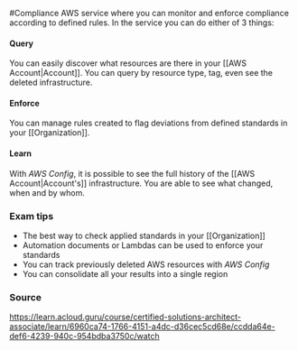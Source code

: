 #Compliance 
AWS service where you can monitor and enforce compliance according to defined rules.
In the service you can do either of 3 things:
#### Query
You can easily discover what resources are there in your [[AWS Account|Account]]. You can query by resource type, tag, even see the deleted infrastructure.
#### Enforce
You can manage rules created to flag deviations from defined standards in your [[Organization]].
#### Learn
With *AWS Config*, it is possible to see the full history of the [[AWS Account|Account's]] infrastructure. You are able to see what changed, when and by whom.

### Exam tips
* The best way to check applied standards in your [[Organization]]
* Automation documents or Lambdas can be used to enforce your standards
* You can track previously deleted AWS resources with *AWS Config*
* You can consolidate all your results into a single region

### Source
https://learn.acloud.guru/course/certified-solutions-architect-associate/learn/6960ca74-1766-4151-a4dc-d36cec5cd68e/ccdda64e-def6-4239-940c-954bdba3750c/watch